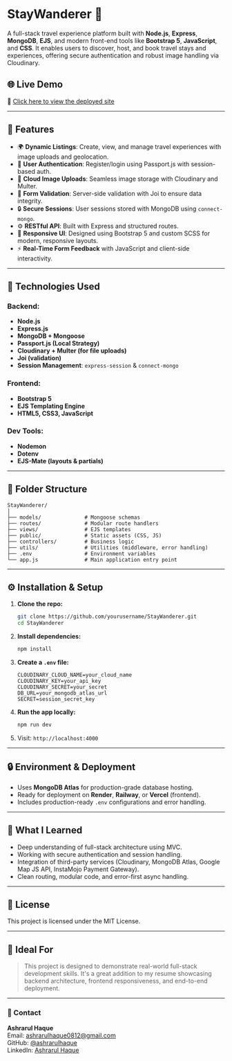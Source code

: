 # StayWanderer 🧭

A full-stack travel experience platform built with **Node.js**, **Express**, **MongoDB**, **EJS**, and modern front-end tools like **Bootstrap 5**, **JavaScript**, and **CSS**. It enables users to discover, host, and book travel stays and experiences, offering secure authentication and robust image handling via Cloudinary.

## 🌐 Live Demo

🔗 [Click here to view the deployed site](https://staywanderer.onrender.com/)

---

## 📌 Features

- 🌍 **Dynamic Listings**: Create, view, and manage travel experiences with image uploads and geolocation.
- 👤 **User Authentication**: Register/login using Passport.js with session-based auth.
- 📸 **Cloud Image Uploads**: Seamless image storage with Cloudinary and Multer.
- 🧾 **Form Validation**: Server-side validation with Joi to ensure data integrity.
- 🔒 **Secure Sessions**: User sessions stored with MongoDB using `connect-mongo`.
- ⚙️ **RESTful API**: Built with Express and structured routes.
- 🎨 **Responsive UI**: Designed using Bootstrap 5 and custom SCSS for modern, responsive layouts.
- ⚡ **Real-Time Form Feedback** with JavaScript and client-side interactivity.

---

## 🚀 Technologies Used

### Backend:
- **Node.js**
- **Express.js**
- **MongoDB + Mongoose**
- **Passport.js (Local Strategy)**
- **Cloudinary + Multer (for file uploads)**
- **Joi (validation)**
- **Session Management**: `express-session` & `connect-mongo`

### Frontend:
- **Bootstrap 5**
- **EJS Templating Engine**
- **HTML5, CSS3, JavaScript**

### Dev Tools:
- **Nodemon**
- **Dotenv**
- **EJS-Mate (layouts & partials)**

---

## 📁 Folder Structure

```
StayWanderer/
│
├── models/              # Mongoose schemas
├── routes/              # Modular route handlers
├── views/               # EJS templates
├── public/              # Static assets (CSS, JS)
├── controllers/         # Business logic
├── utils/               # Utilities (middleware, error handling)
├── .env                 # Environment variables
└── app.js               # Main application entry point
```

---

## ⚙️ Installation & Setup

1. **Clone the repo:**
   ```bash
   git clone https://github.com/yourusername/StayWanderer.git
   cd StayWanderer
   ```

2. **Install dependencies:**
   ```bash
   npm install
   ```

3. **Create a `.env` file:**
   ```env
   CLOUDINARY_CLOUD_NAME=your_cloud_name
   CLOUDINARY_KEY=your_api_key
   CLOUDINARY_SECRET=your_secret
   DB_URL=your_mongodb_atlas_url
   SECRET=session_secret_key
   ```

4. **Run the app locally:**
   ```bash
   npm run dev
   ```

5. Visit: `http://localhost:4000`

---

## 🔒 Environment & Deployment

- Uses **MongoDB Atlas** for production-grade database hosting.
- Ready for deployment on **Render**, **Railway**, or **Vercel** (frontend).
- Includes production-ready `.env` configurations and error handling.

---

## 🧠 What I Learned

- Deep understanding of full-stack architecture using MVC.
- Working with secure authentication and session handling.
- Integration of third-party services (Cloudinary, MongoDB Atlas, Google Map JS API, InstaMojo Payment Gateway).
- Clean routing, modular code, and error-first async handling.

---

## 📄 License

This project is licensed under the MIT License.

---

## 💼 Ideal For

> This project is designed to demonstrate real-world full-stack development skills. It's a great addition to my resume showcasing backend architecture, frontend responsiveness, and end-to-end deployment.

---

### 📧 Contact

**Ashrarul Haque**  
Email:  ashrarulhaque0812@gmail.com  
GitHub: [@ashrarulhaque](https://github.com/ashrarulhaque)  
LinkedIn: [Ashrarul Haque](www.linkedin.com/in/ashrarul)

